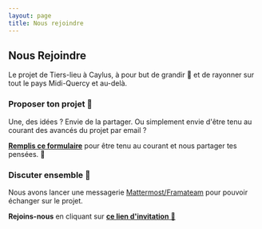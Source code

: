 ```yaml
---
layout: page
title: Nous rejoindre
---
```


## Nous Rejoindre

Le projet de Tiers-lieu à Caylus, à pour but de grandir 🚀 et de rayonner sur tout le pays Midi-Quercy et au-delà.

### Proposer ton projet 📝

Une, des idées ? Envie de la partager. Ou simplement envie d'être tenu au courant des avancés du projet par email ?

[**Remplis ce formulaire**]() pour être tenu au courant et nous partager tes pensées. 💭

### Discuter ensemble 💬

Nous avons lancer une messagerie [Mattermost/Framateam](https://framateam.org/) pour pouvoir échanger sur le projet.

**Rejoins-nous** en cliquant sur [**ce lien d'invitation** 📜](https://framateam.org/signup_user_complete/?id=95rgp6fgztgi8bit1o93adg8xr)
